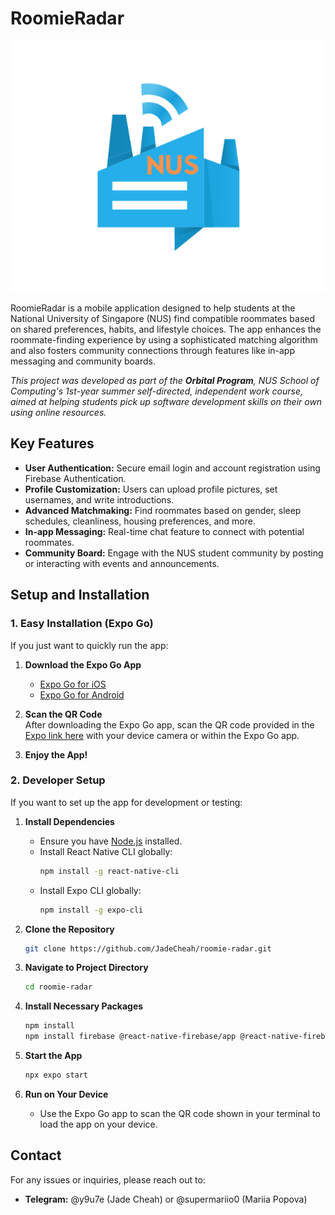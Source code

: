 # RoomieRadar
![RoomieRadar Icon](./assets/Roomie-radar-white-background-1.png)

RoomieRadar is a mobile application designed to help students at the National University of Singapore (NUS) find compatible roommates based on shared preferences, habits, and lifestyle choices. The app enhances the roommate-finding experience by using a sophisticated matching algorithm and also fosters community connections through features like in-app messaging and community boards.

*This project was developed as part of the **Orbital Program**, NUS School of Computing's 1st-year summer self-directed, independent work course, aimed at helping students pick up software development skills on their own using online resources.*

## Key Features

- **User Authentication:** Secure email login and account registration using Firebase Authentication.
- **Profile Customization:** Users can upload profile pictures, set usernames, and write introductions.
- **Advanced Matchmaking:** Find roommates based on gender, sleep schedules, cleanliness, housing preferences, and more.
- **In-app Messaging:** Real-time chat feature to connect with potential roommates.
- **Community Board:** Engage with the NUS student community by posting or interacting with events and announcements.

## Setup and Installation

### 1. Easy Installation (Expo Go)

If you just want to quickly run the app:

1. **Download the Expo Go App**  
   - [Expo Go for iOS](https://apps.apple.com/app/expo-go/id982107779)
   - [Expo Go for Android](https://play.google.com/store/apps/details?id=host.exp.exponent&hl=en&gl=US)

2. **Scan the QR Code**  
   After downloading the Expo Go app, scan the QR code provided in the [Expo link here](https://expo.dev/preview/update?message=Milestone3.v1&updateRuntimeVersion=1.0.0&createdAt=2024-07-29T06%3A52%3A01.915Z&slug=exp&projectId=83f10503-a595-42e4-b630-43ba737e56af&group=36e0f1c0-b345-423b-8803-f107c3c588a3) with your device camera or within the Expo Go app.

3. **Enjoy the App!**

### 2. Developer Setup

If you want to set up the app for development or testing:

1. **Install Dependencies**
   - Ensure you have [Node.js](https://nodejs.org/) installed.
   - Install React Native CLI globally:  
     ```bash
     npm install -g react-native-cli
     ```
   - Install Expo CLI globally:  
     ```bash
     npm install -g expo-cli
     ```

2. **Clone the Repository**
   ```bash
   git clone https://github.com/JadeCheah/roomie-radar.git

3. **Navigate to Project Directory**
    ```bash
    cd roomie-radar

4. **Install Necessary Packages**
    ```bash
    npm install
    npm install firebase @react-native-firebase/app @react-native-firebase/auth

5. **Start the App**
    ```bash 
    npx expo start

6. **Run on Your Device**
    - Use the Expo Go app to scan the QR code shown in your terminal to load the app on your device.

## Contact

For any issues or inquiries, please reach out to:

- **Telegram:** @y9u7e (Jade Cheah) or @supermariio0 (Mariia Popova)